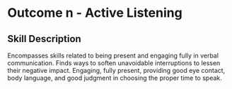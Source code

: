 # Outcome n - Active Listening


## Skill Description

Encompasses skills related to being present and engaging fully in verbal communication.  Finds ways to soften unavoidable interruptions to lessen their negative impact.  Engaging, fully present, providing good eye contact, body language, and good judgment in choosing the proper time to speak. 
